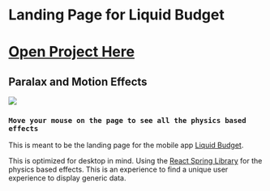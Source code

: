 # Landing Page for Liquid Budget

# [Open Project Here](https://liquid-budget.web.app/)

## Paralax and Motion Effects

![](parallaxGif.gif)

### `Move your mouse on the page to see all the physics based effects`

This is meant to be the landing page for the mobile app [Liquid Budget](https://github.com/herwaldt/mobile-budget).

This is optimized for desktop in mind. Using the [React Spring Library](https://www.react-spring.io/docs/props/parallax) for the physics based effects. This is an experience to find a unique user experience to display generic data.

